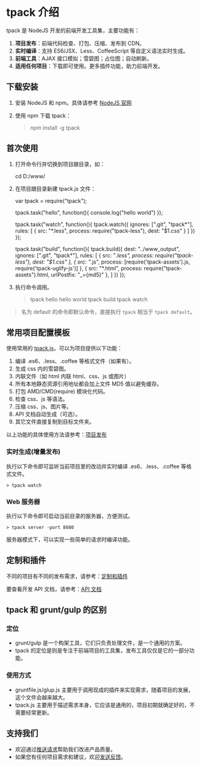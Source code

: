 ﻿# tpack 介绍
tpack 是 NodeJS 开发的前端开发工具集，主要功能有：

1. **项目发布**：前端代码检查、打包、压缩、发布到 CDN。
2. **实时编译**：支持 ES6/JSX、Less、CoffeeScript 等自定义语法实时生成。
3. **前端工具**：AJAX 接口模拟；雪碧图；占位图；自动刷新。
4. **适用任何项目**：下载即可使用。更多插件功能，助力前端开发。

## 下载安装

1. 安装 NodeJS 和 npm。具体请参考 [NodeJS 官网](https://nodejs.org)
2. 使用 npm 下载 tpack：

    > npm install -g tpack

## 首次使用

1. 打开命令行并切换到项目跟目录，如：

    cd D:/www/

2. 在项目跟目录新建 tpack.js 文件：              

    var tpack = require("tpack");
    
    tpack.task("hello", function(){
        console.log("hello world")
    });
    
    tpack.task("watch", function(){
        tpack.watch({
            ignores: [".git", "tpack*"],
            rules: [
                { src: "*.less", process: require("tpack-less"), dest: "$1.css" }
            ]
        })
    });
    
    tpack.task("build", function(){
        tpack.build({
            dest: "../www_output",
            ignores: [".git", "tpack*"],
            rules: [
                { src: "*.less", process: require("tpack-less"), dest: "$1.css" },
                { src: "*.js", process: [require('tpack-assets').js, require('tpack-uglify-js')] },
                { src: "*.html", process: require("tpack-assets").html, urlPostfix: "_={md5}" },
            ]
        })
    });

3. 执行命令调用。

    > tpack hello
    hello world
    > tpack build
    > tpack watch

> 名为 default 的命令即默认命令，直接执行 `tpack` 相当于 `tpack default`。

## 常用项目配置模板

使用常用的 [tpack.js]()，可以为项目提供以下功能：

1. 编译 .es6、.less、.coffee 等格式文件（如果有）。
2. 生成 css 内的雪碧图。
3. 内联文件（如 html 内联 html、css、js 或图片）
4. 所有本地静态资源引用地址都会加上文件 MD5 值以避免缓存。
5. 打包 AMD/CMD(require) 模块化代码。
6. 检查 css、js 等语法。
7. 压缩 css、js、图片等。
8. API 文档自动生成（可选）。
9. 其它文件直接复制到目标文件夹。

以上功能的具体使用方法请参考：[项目发布](项目发布)

### 实时生成(增量发布)

执行以下命令即可监听当前项目里的改动并实时编译 .es6、.less、.coffee 等格式文件。

    > tpack watch

### Web 服务器

执行以下命令即可启动当前目录的服务器，方便测试。

    > tpack server -port 8080

服务器模式下，可以实现一些简单的请求时编译功能。

## 定制和插件

不同的项目有不同的发布需求，请参考：[定制和插件](定制和插件)
 
要查看开发 API 文档，请参考：[API 文档](API)

## tpack 和 grunt/gulp 的区别

### 定位
- grunt/gulp 是一个构架工具，它们只负责处理文件，是一个通用的方案。
- tpack 的定位是则是专注于前端项目的工具集，发布工具仅仅是它的一部分功能。

### 使用方式
- gruntfile.js/glup.js 主要用于调用现成的插件来实现需求，随着项目的发展，这个文件会越来越大。
- tpack.js 主要用于描述需求本身，它应该是通用的，项目初期就确定好的，不需要经常更新。

## 支持我们

- 欢迎通过[推送请求](https://help.github.com/articles/using-pull-requests)帮助我们改进产品质量。
- 如果您有任何项目需求和建议，欢迎[发送反馈](https://github.com/Teal/tpack/issues/new)。


